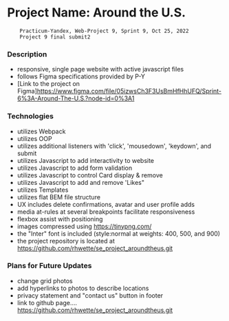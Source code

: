 # Project Name: Around the U.S.

        Practicum-Yandex, Web-Project 9, Sprint 9, Oct 25, 2022
        Project 9 final submit2

### Description

- responsive, single page website with active javascript files
- follows Figma specifications provided by P-Y
- [Link to the project on Figma]https://www.figma.com/file/05izwsCh3F3UsBmHfHhUFQ/Sprint-6%3A-Around-The-U.S.?node-id=0%3A1

### Technologies

- utilizes Webpack
- utilizes OOP
- utilizes additional listeners with 'click', 'mousedown', 'keydown', and submit
- utilizes Javascript to add interactivity to website
- utilizes Javascript to add form validation
- utilizes Javascript to control Card display & remove
- utilizes Javascript to add and remove 'Likes"
- utilizes Templates
- utilizes flat BEM file structure
- UX includes delete confirmations, avatar and user profile adds
- media at-rules at several breakpoints facilitate responsiveness
- flexbox assist with positioning
- images compressed using https://tinypng.com/
- the "Inter" font is included (style:normal at weights: 400, 500, and 900)
- the project repository is located at https://github.com/rhwette/se_project_aroundtheus.git

### Plans for Future Updates

- change grid photos
- add hyperlinks to photos to describe locations
- privacy statement and "contact us" button in footer
- link to github page....
  https://github.com/rhwette/se_project_aroundtheus.git
